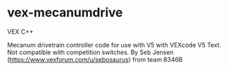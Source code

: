 # vex-mecanumdrive
VEX C++

Mecanum drivetrain controller code for use with V5 with VEXcode V5 Text. Not compatible with competition switches.
By Seb Jensen (https://www.vexforum.com/u/sebosaurus) from team 8346B

